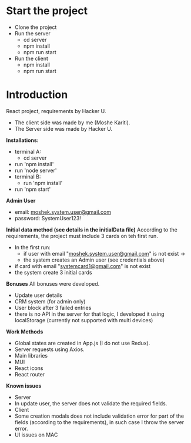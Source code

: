 # Start the project
- Clone the project
- Run the server 
  - cd server
  - npm install
  - npm run start
- Run the client
  - npm install
  - npm run start

# Introduction
React project, requirements by Hacker U.
- The client side was made by me (Moshe Kariti).
- The Server side was made by Hacker U.

**Installations:**
- terminal A:
    - cd server
- run 'npm install'
- run 'node server'
- terminal B:
    - run 'npm install'
- run 'npm start'

**Admin User**
- email: moshek.system.user@gmail.com
- password: SystemUser123!

**Initial data method (see details in the initialData file)**
According to the requirements, the project must include 3 cards on teh first run.
- In the first run:
    - if user with email "moshek.system.user@gmail.com" is not exist ->
    - the system creates an Admin user (see credentials above)
- if card with email "systemcard1@gmail.com" is not exist
- the system create 3 initial cards

**Bonuses**
All bonuses were developed.
- Update user details
- CRM system (for admin only)
- User block after 3 failed entries
- there is no API in the server for that logic, I developed it using localStorage (currently not supported with multi devices)

**Work Methods**
- Global states are created in App.js (I do not use Redux).
- Server requests using Axios.
- Main libraries
- MUI
- React icons
- React router

**Known issues**
- Server
- In update user, the server does not validate the required fields.
- Client
- Some creation modals does not include validation error for part of the fields (according to the requirements), in such case I throw the server error.
- UI issues on MAC

